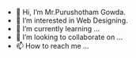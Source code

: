 - 👋 Hi, I’m Mr.Purushotham Gowda.
- 👀 I’m interested in Web Designing.
- 🌱 I’m currently learning ...
- 💞️ I’m looking to collaborate on ...
- 📫 How to reach me ...

<!---
Purushotham9901/Purushotham9901 is a ✨ special ✨ repository because its `README.md` (this file) appears on your GitHub profile.
You can click the Preview link to take a look at your changes.
--->
